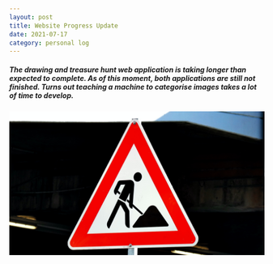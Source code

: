 ```yaml
---
layout: post
title: Website Progress Update
date: 2021-07-17
category: personal log
---
```


##### The drawing and treasure hunt web application is taking longer than expected to complete. As of this moment, both applications are still not finished. Turns out teaching a machine to categorise images takes a lot of time to develop.

![](/assets/mark-konig-Uu5fnOkFAdA-unsplash.jpg)  